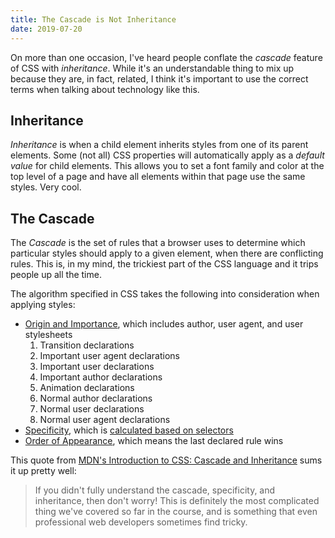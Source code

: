 ```yaml
---
title: The Cascade is Not Inheritance
date: 2019-07-20
---
```


On more than one occasion, I've heard people conflate the *cascade* feature of CSS with *inheritance*.
While it's an understandable thing to mix up because they are, in fact, related,
I think it's important to use the correct terms when talking about technology like this.

## Inheritance

*Inheritance* is when a child element inherits styles from one of its parent elements.
Some (not all) CSS properties will automatically apply as a *default value* for child elements.
This allows you to set a font family and color at the top level of a page
and have all elements within that page use the same styles.
Very cool.

## The Cascade

The *Cascade* is the set of rules that a browser uses to determine which particular styles should apply to a given element,
when there are conflicting rules.
This is, in my mind, the trickiest part of the CSS language and it trips people up all the time.

The algorithm specified in CSS takes the following into consideration when applying styles:

- [Origin and Importance](https://www.w3.org/TR/css-cascade-3/#cascade-origin), which includes author, user agent, and user stylesheets
  1. Transition declarations
  2. Important user agent declarations
  3. Important user declarations
  4. Important author declarations
  5. Animation declarations
  6. Normal author declarations
  7. Normal user declarations
  8. Normal user agent declarations
- [Specificity](https://www.w3.org/TR/css-cascade-3/#cascade-specificity), which is [calculated based on selectors](https://www.w3.org/TR/selectors/#specificity-rules)
- [Order of Appearance](https://www.w3.org/TR/css-cascade-3/#cascade-order), which means the last declared rule wins

This quote from [MDN's Introduction to CSS: Cascade and Inheritance][mdn] sums it up pretty well:

> If you didn't fully understand the cascade, specificity, and inheritance, then don't worry! This is definitely the most complicated thing we've covered so far in the course, and is something that even professional web developers sometimes find tricky.

[mdn]: https://developer.mozilla.org/en-US/docs/Learn/CSS/Introduction_to_CSS/Cascade_and_inheritance
[specificity wars]: https://www.smashingmagazine.com/2007/07/css-specificity-things-you-should-know/
